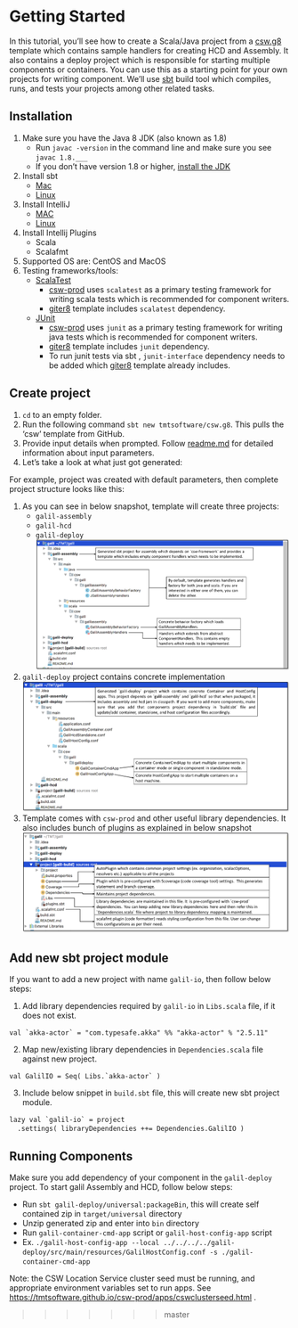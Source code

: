 # Getting Started

In this tutorial, you’ll see how to create a Scala/Java project from a [csw.g8](https://github.com/tmtsoftware/csw.g8) template which contains sample handlers for creating HCD and Assembly. 
It also contains a deploy project which is responsible for starting multiple components or containers. You can use this as a starting point for your own projects for writing component. 
We’ll use  [sbt](http://www.scala-sbt.org/1.x/docs/index.html) build tool which compiles, runs, and tests your projects among other related tasks.

## Installation

1.  Make sure you have the Java 8 JDK (also known as 1.8)
    -   Run  `javac -version`  in the command line and make sure you see  `javac 1.8.___`
    -   If you don’t have version 1.8 or higher,  [install the JDK](http://www.oracle.com/technetwork/java/javase/downloads/index.html)
2.  Install sbt
    -   [Mac](http://www.scala-sbt.org/1.x/docs/Installing-sbt-on-Mac.html)
    -   [Linux](http://www.scala-sbt.org/1.x/docs/Installing-sbt-on-Linux.html)
3. Install IntelliJ 
	- [MAC](https://www.jetbrains.com/idea/download/#section=mac)
	- [Linux](https://www.jetbrains.com/idea/download/#section=linux)
4. Install Intellij Plugins
    - Scala
    - Scalafmt
5. Supported OS are: CentOS and MacOS
6. Testing frameworks/tools: 
	- [ScalaTest](http://www.scalatest.org/)
		- [csw-prod](https://github.com/tmtsoftware/csw-prod) uses `scalatest` as a primary testing framework for writing scala tests which is recommended for component writers. 
		- [giter8](github.com/tmtsoftware/csw.g8) template includes `scalatest` dependency. 
	- [JUnit](https://junit.org/junit4/)
		- [csw-prod](https://github.com/tmtsoftware/csw-prod) uses `junit` as a primary testing framework for writing java tests  which is recommended for component writers. 
		- [giter8](https://github.com/tmtsoftware/csw.g8) template includes `junit` dependency. 
		- To run junit tests via sbt , `junit-interface` dependency needs to be added which [giter8](https://github.com/tmtsoftware/csw.g8) template already includes.


## Create project

1.  `cd`  to an empty folder.
2.  Run the following command  `sbt new tmtsoftware/csw.g8`. This pulls the ‘csw’ template from GitHub.
3.  Provide input details when prompted. Follow [readme.md](https://github.com/tmtsoftware/csw.g8/blob/master/README.md) for detailed information about input parameters.
4.  Let’s take a look at what just got generated:

For example, project was created with default parameters, then complete project structure looks like this:

1.  As you can see in below snapshot, template will create three projects:
    - `galil-assembly`
    - `galil-hcd`
    - `galil-deploy`
![galil-project-structure](./images/gettingstarted/galil-project.png)
2.  `galil-deploy` project contains concrete implementation
![galil-deploy](./images/gettingstarted/galil-deploy.png)
3.  Template comes with `csw-prod` and other useful library dependencies. It also includes bunch of plugins as explained in below snapshot
![galil-project](./images/gettingstarted/project.png)

## Add new sbt project module

If you want to add a new project with name `galil-io`, then follow below steps:

1. Add library dependencies required by `galil-io` in `Libs.scala` file, if it does not exist.
```
val `akka-actor` = "com.typesafe.akka" %% "akka-actor" % "2.5.11"
```
2. Map new/existing library dependencies in `Dependencies.scala` file against new project.
```
val GalilIO = Seq( Libs.`akka-actor` )
```
3. Include below snippet in `build.sbt` file, this will create new sbt project module.
```
lazy val `galil-io` = project
  .settings( libraryDependencies ++= Dependencies.GalilIO )
``` 

## Running Components

Make sure you add dependency of your component in the `galil-deploy` project.
To start galil Assembly and HCD, follow below steps:

 - Run `sbt galil-deploy/universal:packageBin`, this will create self contained zip in `target/universal` directory
 - Unzip generated zip and enter into `bin` directory
 - Run `galil-container-cmd-app` script or `galil-host-config-app` script
 - Ex.  `./galil-host-config-app --local ../../../../galil-deploy/src/main/resources/GalilHostConfig.conf -s ./galil-container-cmd-app`

Note: the CSW Location Service cluster seed must be running, and appropriate environment variables set to run apps.
See https://tmtsoftware.github.io/csw-prod/apps/cswclusterseed.html .
>>>>>>> master
